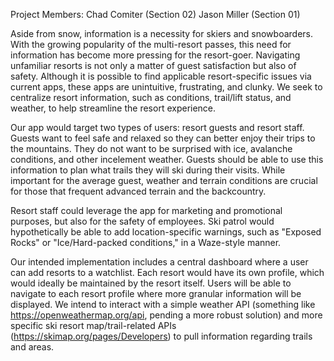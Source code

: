 Project Members:
Chad Comiter (Section 02)
Jason Miller (Section 01)

Aside from snow, information is a necessity for skiers and snowboarders. With the growing popularity of the multi-resort passes, this need for information has become more pressing for the resort-goer. Navigating unfamiliar resorts is not only a matter of guest satisfaction but also of safety. Although it is possible to find applicable resort-specific issues via current apps, these apps are unintuitive, frustrating, and clunky. We seek to centralize resort information, such as conditions, trail/lift status, and weather, to help streamline the resort experience.

Our app would target two types of users: resort guests and resort staff. Guests want to feel safe and relaxed so they can better enjoy their trips to the mountains. They do not want to be surprised with ice, avalanche conditions, and other incelement weather. Guests should be able to use this information to plan what trails they will ski during their visits. While important for the average guest, weather and terrain conditions are crucial for those that frequent advanced terrain and the backcountry.

Resort staff could leverage the app for marketing and promotional purposes, but also for the safety of employees. Ski patrol would hypothetically be able to add location-specific warnings, such as "Exposed Rocks" or "Ice/Hard-packed conditions," in a Waze-style manner.

Our intended implementation includes a central dashboard where a user can add resorts to a watchlist. Each resort would have its own profile, which would ideally be maintained by the resort itself. Users will be able to navigate to each resort profile where more granular information will be displayed. We intend to interact with a simple weather API (something like https://openweathermap.org/api, pending a more robust solution) and more specific ski resort map/trail-related APIs (https://skimap.org/pages/Developers) to pull information regarding trails and areas.


